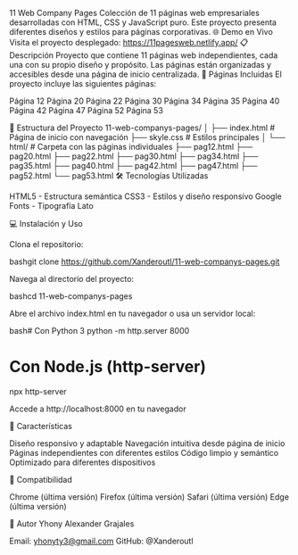 11 Web Company Pages
Colección de 11 páginas web empresariales desarrolladas con HTML, CSS y JavaScript puro. Este proyecto presenta diferentes diseños y estilos para páginas corporativas.
🌐 Demo en Vivo
Visita el proyecto desplegado: https://11pagesweb.netlify.app/
📋 Descripción
Proyecto que contiene 11 páginas web independientes, cada una con su propio diseño y propósito. Las páginas están organizadas y accesibles desde una página de inicio centralizada.
🚀 Páginas Incluidas
El proyecto incluye las siguientes páginas:

Página 12
Página 20
Página 22
Página 30
Página 34
Página 35
Página 40
Página 42
Página 47
Página 52
Página 53

📁 Estructura del Proyecto
11-web-companys-pages/
│
├── index.html          # Página de inicio con navegación
├── skyle.css          # Estilos principales
│
└── html/              # Carpeta con las páginas individuales
    ├── pag12.html
    ├── pag20.html
    ├── pag22.html
    ├── pag30.html
    ├── pag34.html
    ├── pag35.html
    ├── pag40.html
    ├── pag42.html
    ├── pag47.html
    ├── pag52.html
    └── pag53.html
🛠️ Tecnologías Utilizadas

HTML5 - Estructura semántica
CSS3 - Estilos y diseño responsivo
Google Fonts - Tipografía Lato

💻 Instalación y Uso

Clona el repositorio:

bashgit clone https://github.com/Xanderoutl/11-web-companys-pages.git

Navega al directorio del proyecto:

bashcd 11-web-companys-pages

Abre el archivo index.html en tu navegador o usa un servidor local:

bash# Con Python 3
python -m http.server 8000

# Con Node.js (http-server)
npx http-server

Accede a http://localhost:8000 en tu navegador

🌟 Características

Diseño responsivo y adaptable
Navegación intuitiva desde página de inicio
Páginas independientes con diferentes estilos
Código limpio y semántico
Optimizado para diferentes dispositivos

📱 Compatibilidad

Chrome (última versión)
Firefox (última versión)
Safari (última versión)
Edge (última versión)

👤 Autor
Yhony Alexander Grajales

Email: yhonyty3@gmail.com
GitHub: @Xanderoutl
